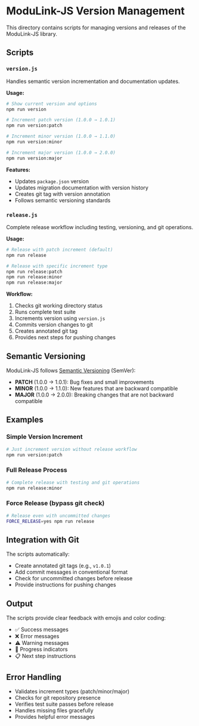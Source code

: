 # ModuLink-JS Version Management

This directory contains scripts for managing versions and releases of the ModuLink-JS library.

## Scripts

### `version.js`
Handles semantic version incrementation and documentation updates.

**Usage:**
```bash
# Show current version and options
npm run version

# Increment patch version (1.0.0 → 1.0.1)
npm run version:patch

# Increment minor version (1.0.0 → 1.1.0)
npm run version:minor

# Increment major version (1.0.0 → 2.0.0)
npm run version:major
```

**Features:**
- Updates `package.json` version
- Updates migration documentation with version history
- Creates git tag with version annotation
- Follows semantic versioning standards

### `release.js`
Complete release workflow including testing, versioning, and git operations.

**Usage:**
```bash
# Release with patch increment (default)
npm run release

# Release with specific increment type
npm run release:patch
npm run release:minor
npm run release:major
```

**Workflow:**
1. Checks git working directory status
2. Runs complete test suite
3. Increments version using `version.js`
4. Commits version changes to git
5. Creates annotated git tag
6. Provides next steps for pushing changes

## Semantic Versioning

ModuLink-JS follows [Semantic Versioning](https://semver.org/) (SemVer):

- **PATCH** (1.0.0 → 1.0.1): Bug fixes and small improvements
- **MINOR** (1.0.0 → 1.1.0): New features that are backward compatible
- **MAJOR** (1.0.0 → 2.0.0): Breaking changes that are not backward compatible

## Examples

### Simple Version Increment
```bash
# Just increment version without release workflow
npm run version:patch
```

### Full Release Process
```bash
# Complete release with testing and git operations
npm run release:minor
```

### Force Release (bypass git check)
```bash
# Release even with uncommitted changes
FORCE_RELEASE=yes npm run release
```

## Integration with Git

The scripts automatically:
- Create annotated git tags (e.g., `v1.0.1`)
- Add commit messages in conventional format
- Check for uncommitted changes before release
- Provide instructions for pushing changes

## Output

The scripts provide clear feedback with emojis and color coding:
- ✅ Success messages
- ❌ Error messages  
- ⚠️ Warning messages
- 🔄 Progress indicators
- 📋 Next step instructions

## Error Handling

- Validates increment types (patch/minor/major)
- Checks for git repository presence
- Verifies test suite passes before release
- Handles missing files gracefully
- Provides helpful error messages
